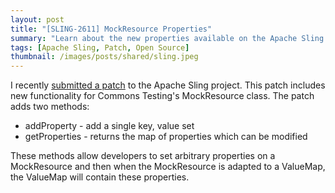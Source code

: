 ```yaml
---
layout: post
title: "[SLING-2611] MockResource Properties"
summary: "Learn about the new properties available on the Apache Sling Commons Testing's Mock Resource"
tags: [Apache Sling, Patch, Open Source]
thumbnail: /images/posts/shared/sling.jpeg
---
```


I recently [submitted a patch][1] to the Apache Sling project.  This patch includes new functionality for Commons Testing's MockResource class.  The patch adds two methods:

* addProperty - add a single key, value set 
* getProperties - returns the map of properties which can be modified 

These methods allow developers to set arbitrary properties on a MockResource and then when the MockResource is adapted to a ValueMap, the ValueMap will contain these properties.

[1]: https://issues.apache.org/jira/browse/SLING-2611